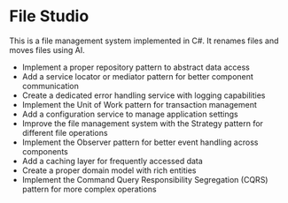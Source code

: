 # File Studio

This is a file management system implemented in C#. It renames files and moves files using AI.

- Implement a proper repository pattern to abstract data access
- Add a service locator or mediator pattern for better component communication
- Create a dedicated error handling service with logging capabilities
- Implement the Unit of Work pattern for transaction management
- Add a configuration service to manage application settings
- Improve the file management system with the Strategy pattern for different file operations
- Implement the Observer pattern for better event handling across components
- Add a caching layer for frequently accessed data
- Create a proper domain model with rich entities
- Implement the Command Query Responsibility Segregation (CQRS) pattern for more complex operations

